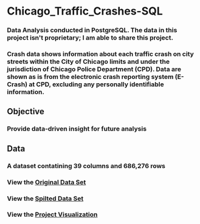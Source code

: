 # Chicago_Traffic_Crashes-SQL
### Data Analysis conducted in PostgreSQL. The data in this project isn't proprietary; I am able to share this project.

### Crash data shows information about each traffic crash on city streets within the City of Chicago limits and under the jurisdiction of Chicago Police Department (CPD). Data are shown as is from the electronic crash reporting system (E-Crash) at CPD, excluding any personally identifiable information.

## Objective
### Provide data-driven insight for future analysis

## Data
### A dataset contatining 39 columns and 686,276 rows

### View the [Original Data Set](https://data.cityofchicago.org/Transportation/Traffic-Crashes-Crashes/85ca-t3if)
### View the [Spilted Data Set](https://github.com/iweld/chicago_traffic_crashes)

### View the [Project Visualization](https://public.tableau.com/views/ChicagoTrafficCrashes/ChicagoTrafficCrashes?:language=en-US&:display_count=n&:origin=viz_share_link)

